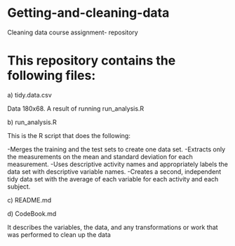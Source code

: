 # Getting-and-cleaning-data
Cleaning data course assignment- repository

# This repository contains the following files:

a) tidy.data.csv

Data 180x68. A result of running run_analysis.R

b) run_analysis.R

This is the R script that does the following:

-Merges the training and the test sets to create one data set.
-Extracts only the measurements on the mean and standard deviation for each measurement.
-Uses descriptive activity names and appropriately labels the data set with descriptive variable names.
-Creates a second, independent tidy data set with the average of each variable for each activity and each subject.

c) README.md

d) CodeBook.md

It  describes the variables, the data, and any transformations or work that was performed to clean up the data

